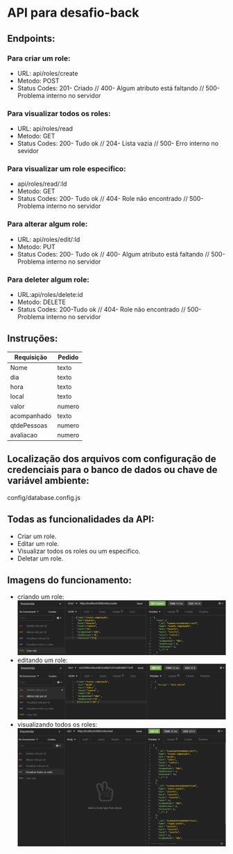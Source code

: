 # API para desafio-back


## Endpoints:

### Para criar um role:
* URL: api/roles/create
* Metodo: POST
* Status Codes:
201- Criado //
400- Algum atributo está faltando //
500- Problema interno no servidor

### Para visualizar todos os roles:
* URL: api/roles/read
* Metodo: GET
* Status Codes:
200- Tudo ok //
204- Lista vazia //
500- Erro interno no sevidor

### Para visualizar um role especifico:
* api/roles/read/:Id
* Metodo: GET
* Status Codes:
200- Tudo ok //
404- Role não encontrado //
500- Problema interno no servidor

### Para alterar algum role:
* URL: api/roles/edit/:Id
* Metodo: PUT
* Status Codes: 
200- Tudo ok //
400- Algum atributo está faltando //
500- Problema interno no servidor


### Para deleter algum role:
* URL:api/roles/delete:id
* Metodo: DELETE
* Status Codes:
200-Tudo ok //
404- Role não encontrado //
500- Problema interno no servidor

## Instruções:
|Requisição|Pedido|
|---------|---------|
|Nome       |texto|
|dia        |texto|
|hora       |texto|
|local      |texto|
|valor      |numero|
|acompanhado|texto|
|qtdePessoas|numero|
|avaliacao  |numero|



## Localização dos arquivos com configuração de credenciais para o banco de dados ou chave de variável ambiente:
config/database.config.js

## Todas as funcionalidades da API:

* Criar um role.
* Editar um role.
* Visualizar todos os roles ou um especifico.
* Deletar um role.

## Imagens do funcionamento:

* criando um role:
![](imgs/criar.PNG)
* editando um role:
![](imgs/editar.PNG)
* visualizando todos os roles:
![](imgs/visualizarTodos.PNG)

